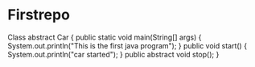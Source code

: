 # Firstrepo
Class abstract Car {
 public static void main(String[] args) {
 System.out.println("This is the first java program");
 }
 public void start() {
 System.out.println("car started");
 }
 public abstract void stop(); 
}
